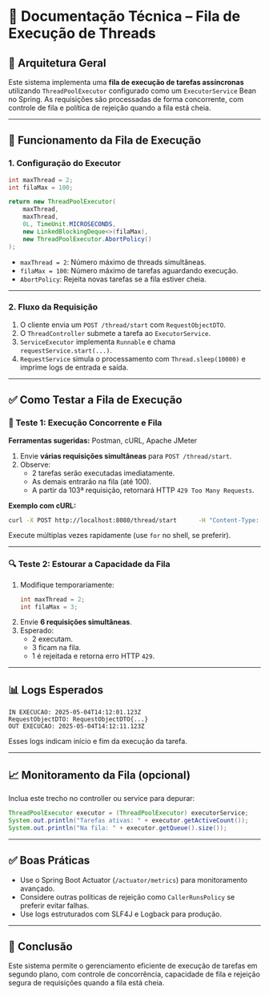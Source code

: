 
# 📘 Documentação Técnica – Fila de Execução de Threads

## 🔧 Arquitetura Geral

Este sistema implementa uma **fila de execução de tarefas assíncronas** utilizando `ThreadPoolExecutor` configurado como um `ExecutorService` Bean no Spring. As requisições são processadas de forma concorrente, com controle de fila e política de rejeição quando a fila está cheia.

---

## 🧵 Funcionamento da Fila de Execução

### 1. Configuração do Executor

```java
int maxThread = 2;
int filaMax = 100;

return new ThreadPoolExecutor(
    maxThread,
    maxThread,
    0L, TimeUnit.MICROSECONDS,
    new LinkedBlockingDeque<>(filaMax),
    new ThreadPoolExecutor.AbortPolicy()
);
```

- `maxThread = 2`: Número máximo de threads simultâneas.
- `filaMax = 100`: Número máximo de tarefas aguardando execução.
- `AbortPolicy`: Rejeita novas tarefas se a fila estiver cheia.

---

### 2. Fluxo da Requisição

1. O cliente envia um `POST /thread/start` com `RequestObjectDTO`.
2. O `ThreadController` submete a tarefa ao `ExecutorService`.
3. `ServiceExecutor` implementa `Runnable` e chama `requestService.start(...)`.
4. `RequestService` simula o processamento com `Thread.sleep(10000)` e imprime logs de entrada e saída.

---

## ✅ Como Testar a Fila de Execução

### 🔄 Teste 1: Execução Concorrente e Fila

**Ferramentas sugeridas:** Postman, cURL, Apache JMeter

1. Envie **várias requisições simultâneas** para `POST /thread/start`.
2. Observe:
   - 2 tarefas serão executadas imediatamente.
   - As demais entrarão na fila (até 100).
   - A partir da 103ª requisição, retornará HTTP `429 Too Many Requests`.

**Exemplo com cURL:**
```bash
curl -X POST http://localhost:8080/thread/start      -H "Content-Type: application/json"      -d '{"campo1":"valor1"}'
```

Execute múltiplas vezes rapidamente (use `for` no shell, se preferir).

---

### 🔍 Teste 2: Estourar a Capacidade da Fila

1. Modifique temporariamente:
   ```java
   int maxThread = 2;
   int filaMax = 3;
   ```
2. Envie **6 requisições simultâneas**.
3. Esperado:
   - 2 executam.
   - 3 ficam na fila.
   - 1 é rejeitada e retorna erro HTTP `429`.

---

## 📊 Logs Esperados

```plaintext
IN EXECUCAO: 2025-05-04T14:12:01.123Z
RequestObjectDTO: RequestObjectDTO{...}
OUT EXECUCAO: 2025-05-04T14:12:11.123Z
```

Esses logs indicam início e fim da execução da tarefa.

---

## 📈 Monitoramento da Fila (opcional)

Inclua este trecho no controller ou service para depurar:

```java
ThreadPoolExecutor executor = (ThreadPoolExecutor) executorService;
System.out.println("Tarefas ativas: " + executor.getActiveCount());
System.out.println("Na fila: " + executor.getQueue().size());
```

---

## ✅ Boas Práticas

- Use o Spring Boot Actuator (`/actuator/metrics`) para monitoramento avançado.
- Considere outras políticas de rejeição como `CallerRunsPolicy` se preferir evitar falhas.
- Use logs estruturados com SLF4J e Logback para produção.

---

## 📌 Conclusão

Este sistema permite o gerenciamento eficiente de execução de tarefas em segundo plano, com controle de concorrência, capacidade de fila e rejeição segura de requisições quando a fila está cheia.
